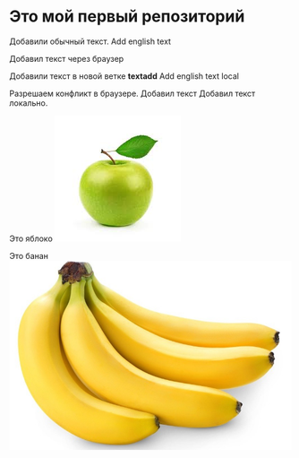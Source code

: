# Это мой первый репозиторий

Добавили обычный текст. Add english text

Добавил текст через браузер

Добавили текст в новой ветке **textadd** Add english text local

Разрешаем конфликт в браузере. Добавил текст
Добавил текст локально.


Это яблоко
![Яблоко](%D0%AF%D0%B1%D0%BB%D0%BE%D0%BA%D0%BE.jpeg)

Это банан
![Банан](%D0%91%D0%B0%D0%BD%D0%B0%D0%BD.jpg)

